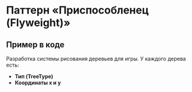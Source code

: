 # Паттерн «Приспособленец (Flyweight)»
## Пример в коде
Разработка системы рисования деревьев для игры.
У каждого дерева есть:
- **Тип (TreeType)**
- **Координаты x и y**